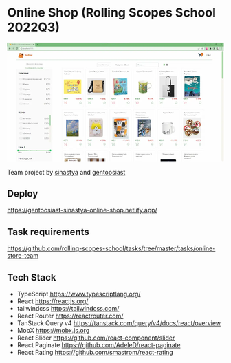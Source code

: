 # Online Shop (Rolling Scopes School 2022Q3)

![screenshot](./app-screenshot.webp)

Team project by [sinastya](https://github.com/sinastya/) and [gentoosiast](https://github.com/gentoosiast/)

## Deploy

<https://gentoosiast-sinastya-online-shop.netlify.app/>

## Task requirements

<https://github.com/rolling-scopes-school/tasks/tree/master/tasks/online-store-team>

## Tech Stack

- TypeScript <https://www.typescriptlang.org/>
- React <https://reactjs.org/>
- tailwindcss <https://tailwindcss.com/>
- React Router <https://reactrouter.com/>
- TanStack Query v4 <https://tanstack.com/query/v4/docs/react/overview>
- MobX <https://mobx.js.org>
- React Slider <https://github.com/react-component/slider>
- React Paginate <https://github.com/AdeleD/react-paginate>
- React Rating <https://github.com/smastrom/react-rating>
